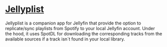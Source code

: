 # [Jellyplist](https://github.com/kamilkosek/jellyplist)

Jellyplist is a companion app for Jellyfin that provide the option to replicate/sync playlists from Spotify to your local Jellyfin account. Under the hood, it uses SpotDL for downloading the corresponding tracks from the available sources if a track isn´t found in your local library.

